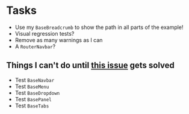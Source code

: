 # Tasks
* Use my `BaseBreadcrumb` to show the path in all parts of the example!
* Visual regression tests?
* Remove as many warnings as I can
* A `RouterNavbar`?

## Things I can't do until [this issue](https://github.com/vuejs/vue-cli/issues/6911) gets solved
* Test `BaseNavbar`
* Test `BaseMenu`
* Test `BaseDropdown`
* Test `BasePanel`
* Test `BaseTabs`
